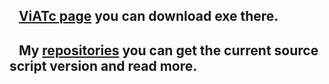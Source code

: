 

<!--[ViATc page](https://magicstep.github.io/viatc/) you can download exe there.-->
## &nbsp;&nbsp; <A href="https://magicstep.github.io/viatc/">ViATc page</a> you can download exe there.<br>
## &nbsp;&nbsp; My <a href="https://github.com/magicstep">repositories</a> you can get the current source script version and read more.


